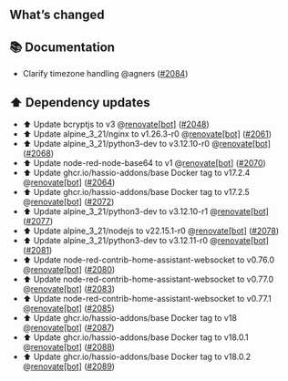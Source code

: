 ## What’s changed

## 📚 Documentation

- Clarify timezone handling @agners ([#2084](https://github.com/hassio-addons/addon-node-red/pull/2084))

## ⬆️ Dependency updates

- ⬆️ Update bcryptjs to v3 @[renovate[bot]](https://github.com/apps/renovate) ([#2048](https://github.com/hassio-addons/addon-node-red/pull/2048))
- ⬆️ Update alpine_3_21/nginx to v1.26.3-r0 @[renovate[bot]](https://github.com/apps/renovate) ([#2061](https://github.com/hassio-addons/addon-node-red/pull/2061))
- ⬆️ Update alpine_3_21/python3-dev to v3.12.10-r0 @[renovate[bot]](https://github.com/apps/renovate) ([#2068](https://github.com/hassio-addons/addon-node-red/pull/2068))
- ⬆️ Update node-red-node-base64 to v1 @[renovate[bot]](https://github.com/apps/renovate) ([#2070](https://github.com/hassio-addons/addon-node-red/pull/2070))
- ⬆️ Update ghcr.io/hassio-addons/base Docker tag to v17.2.4 @[renovate[bot]](https://github.com/apps/renovate) ([#2064](https://github.com/hassio-addons/addon-node-red/pull/2064))
- ⬆️ Update ghcr.io/hassio-addons/base Docker tag to v17.2.5 @[renovate[bot]](https://github.com/apps/renovate) ([#2072](https://github.com/hassio-addons/addon-node-red/pull/2072))
- ⬆️ Update alpine_3_21/python3-dev to v3.12.10-r1 @[renovate[bot]](https://github.com/apps/renovate) ([#2077](https://github.com/hassio-addons/addon-node-red/pull/2077))
- ⬆️ Update alpine_3_21/nodejs to v22.15.1-r0 @[renovate[bot]](https://github.com/apps/renovate) ([#2078](https://github.com/hassio-addons/addon-node-red/pull/2078))
- ⬆️ Update alpine_3_21/python3-dev to v3.12.11-r0 @[renovate[bot]](https://github.com/apps/renovate) ([#2081](https://github.com/hassio-addons/addon-node-red/pull/2081))
- ⬆️ Update node-red-contrib-home-assistant-websocket to v0.76.0 @[renovate[bot]](https://github.com/apps/renovate) ([#2080](https://github.com/hassio-addons/addon-node-red/pull/2080))
- ⬆️ Update node-red-contrib-home-assistant-websocket to v0.77.0 @[renovate[bot]](https://github.com/apps/renovate) ([#2083](https://github.com/hassio-addons/addon-node-red/pull/2083))
- ⬆️ Update node-red-contrib-home-assistant-websocket to v0.77.1 @[renovate[bot]](https://github.com/apps/renovate) ([#2085](https://github.com/hassio-addons/addon-node-red/pull/2085))
- ⬆️ Update ghcr.io/hassio-addons/base Docker tag to v18 @[renovate[bot]](https://github.com/apps/renovate) ([#2087](https://github.com/hassio-addons/addon-node-red/pull/2087))
- ⬆️ Update ghcr.io/hassio-addons/base Docker tag to v18.0.1 @[renovate[bot]](https://github.com/apps/renovate) ([#2088](https://github.com/hassio-addons/addon-node-red/pull/2088))
- ⬆️ Update ghcr.io/hassio-addons/base Docker tag to v18.0.2 @[renovate[bot]](https://github.com/apps/renovate) ([#2089](https://github.com/hassio-addons/addon-node-red/pull/2089))
